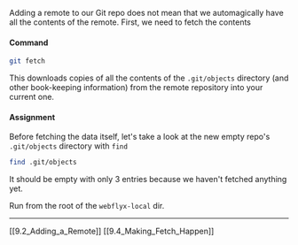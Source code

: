 Adding a remote to our Git repo does not mean that we automagically have all the contents of the remote. 
First, we need to fetch the contents

#### Command

``` bash
git fetch
```

This downloads copies of all the contents of the ```.git/objects``` directory (and other book-keeping information) from the remote repository into your current one. 

#### Assignment

Before fetching the data itself, let's take a look at the new empty repo's ```.git/objects``` directory with ```find``` 

``` bash
find .git/objects
```

It should be empty with only 3 entries because we haven't fetched anything yet.

Run from the root of the ```webflyx-local``` dir.

---
[[9.2_Adding_a_Remote]]
[[9.4_Making_Fetch_Happen]] 